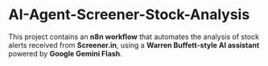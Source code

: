 # AI-Agent-Screener-Stock-Analysis
This project contains an **n8n workflow** that automates the analysis of stock alerts received from **Screener.in**, using a **Warren Buffett-style AI assistant** powered by **Google Gemini Flash**.
